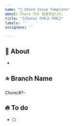 ```yaml
---
name: "🤖 Chore Issue Template"
about: Chore 이슈 템플릿입니다.
title: "[Chore] 어쩌고-저쩌고"
labels: ''
assignees: ''

---
```


## 🐰 About
<!-- 해당 이슈에서 할 작업에 대해 설명해 주세요. -->
* 

## ⭐️ Branch Name
<!-- 해당 이슈와 관련된 작업을 진행할 브랜치명을 작성해 주세요. -->
Chore/#?-

## 🔥 To do
<!-- 해야 할 일을 적어 주세요. -->
- [ ] 
